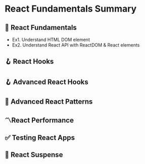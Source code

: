 # React Fundamentals Summary

## 📝 React Fundamentals

- Ex1. Understand HTML DOM element
- Ex2. Understand React API with ReactDOM & React elements

###

## 🪝 React Hooks

## 🪝 Advanced React Hooks

## 📝 Advanced React Patterns

## 〽️React Performance

## ✅ Testing React Apps

## 💢 React Suspense
